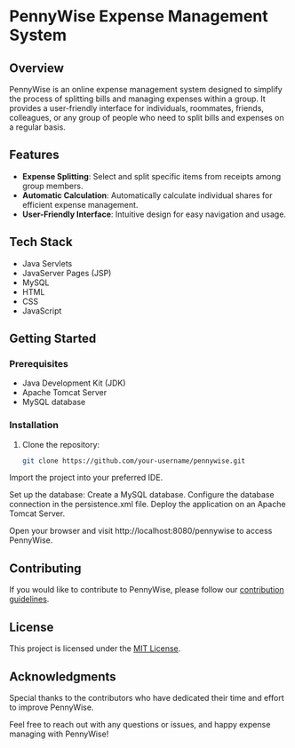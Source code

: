 # PennyWise Expense Management System

## Overview

PennyWise is an online expense management system designed to simplify the process of splitting bills and managing expenses within a group. It provides a user-friendly interface for individuals, roommates, friends, colleagues, or any group of people who need to split bills and expenses on a regular basis.

## Features

- **Expense Splitting**: Select and split specific items from receipts among group members.
- **Automatic Calculation**: Automatically calculate individual shares for efficient expense management.
- **User-Friendly Interface**: Intuitive design for easy navigation and usage.

## Tech Stack

- Java Servlets
- JavaServer Pages (JSP)
- MySQL
- HTML
- CSS
- JavaScript

## Getting Started

### Prerequisites

- Java Development Kit (JDK)
- Apache Tomcat Server
- MySQL database

### Installation

1. Clone the repository:

   ```bash
   git clone https://github.com/your-username/pennywise.git

Import the project into your preferred IDE.

Set up the database:
Create a MySQL database.
Configure the database connection in the persistence.xml file.
Deploy the application on an Apache Tomcat Server.

Open your browser and visit http://localhost:8080/pennywise to access PennyWise.


## Contributing

If you would like to contribute to PennyWise, please follow our [contribution guidelines](CONTRIBUTING.md).

## License

This project is licensed under the [MIT License](LICENSE).

## Acknowledgments

Special thanks to the contributors who have dedicated their time and effort to improve PennyWise.

Feel free to reach out with any questions or issues, and happy expense managing with PennyWise!
